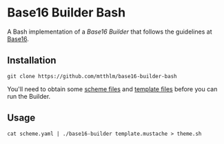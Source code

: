 # Base16 Builder Bash

A Bash implementation of a _Base16 Builder_ that follows the guidelines at [Base16](https://github.com/chriskempson/base16).

## Installation

```
git clone https://github.com/mtthlm/base16-builder-bash
```

You'll need to obtain some [scheme files](https://github.com/chriskempson/base16-schemes-source) and [template files](https://github.com/chriskempson/base16-templates) before you can run the Builder.

## Usage

```
cat scheme.yaml | ./base16-builder template.mustache > theme.sh
```
